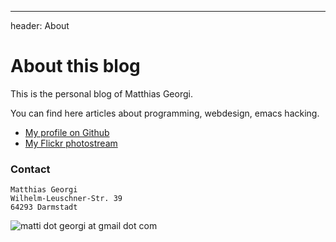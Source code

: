 ---
header: About

About this blog
===============

This is the personal blog of Matthias Georgi.

You can find here articles about programming, webdesign, emacs hacking.

* [My profile on Github][2]
* [My Flickr photostream][3]



### Contact

    Matthias Georgi
    Wilhelm-Leuschner-Str. 39
    64293 Darmstadt
         
![matti dot georgi at gmail dot com][1]

[1]: http://www.matthias-georgi.de/images/email.png
[2]: http://github.com/georgi
[3]: http://flickr.com/photos/31771251@N05/
